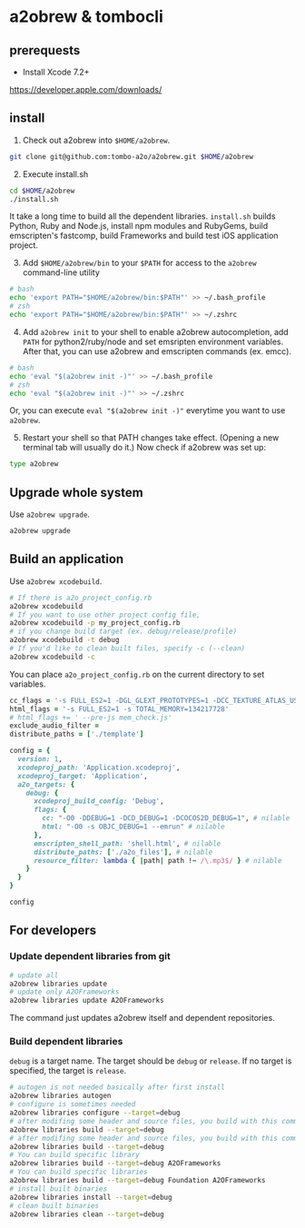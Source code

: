 # a2obrew & tombocli

## prerequests

- Install Xcode 7.2+

https://developer.apple.com/downloads/

## install

1. Check out a2obrew into `$HOME/a2obrew`.

```sh
git clone git@github.com:tombo-a2o/a2obrew.git $HOME/a2obrew
```

2. Execute install.sh

```sh
cd $HOME/a2obrew
./install.sh
```

It take a long time to build all the dependent libraries. `install.sh` builds Python, Ruby and Node.js, install npm modules and RubyGems, build emscripten's fastcomp, build Frameworks and build test iOS application project.

3. Add `$HOME/a2obrew/bin` to your `$PATH` for access to the `a2obrew` command-line utility

```sh
# bash
echo 'export PATH="$HOME/a2obrew/bin:$PATH"' >> ~/.bash_profile
# zsh
echo 'export PATH="$HOME/a2obrew/bin:$PATH"' >> ~/.zshrc
```

4. Add `a2obrew init` to your shell to enable a2obrew autocompletion, add `PATH` for python2/ruby/node and set emsripten environment variables. After that, you can use a2obrew and emscripten commands (ex. emcc).

```sh
# bash
echo 'eval "$(a2obrew init -)"' >> ~/.bash_profile
# zsh
echo 'eval "$(a2obrew init -)"' >> ~/.zshrc
```

Or, you can execute `eval "$(a2obrew init -)"` everytime you want to use `a2obrew`.

5. Restart your shell so that PATH changes take effect. (Opening a new
  terminal tab will usually do it.) Now check if a2obrew was set up:

```sh
type a2obrew
```

## Upgrade whole system

Use `a2obrew upgrade`.

```sh
a2obrew upgrade
```

## Build an application

Use `a2obrew xcodebuild`.

```sh
# If there is a2o_project_config.rb
a2obrew xcodebuild
# If you want to use other project config file,
a2obrew xcodebuild -p my_project_config.rb
# if you change build target (ex. debug/release/profile)
a2obrew xcodebuild -t debug
# If you'd like to clean built files, specify -c (--clean)
a2obrew xcodebuild -c
```

You can place `a2o_project_config.rb` on the current directory to set variables.

```ruby
cc_flags = '-s FULL_ES2=1 -DGL_GLEXT_PROTOTYPES=1 -DCC_TEXTURE_ATLAS_USE_VAO=0'
html_flags = '-s FULL_ES2=1 -s TOTAL_MEMORY=134217728'
# html_flags += ' --pre-js mem_check.js'
exclude_audio_filter =
distribute_paths = ['./template']

config = {
  version: 1,
  xcodeproj_path: 'Application.xcodeproj',
  xcodeproj_target: 'Application',
  a2o_targets: {
    debug: {
      xcodeproj_build_config: 'Debug',
      flags: {
        cc: "-O0 -DDEBUG=1 -DCD_DEBUG=1 -DCOCOS2D_DEBUG=1", # nilable
        html: "-O0 -s OBJC_DEBUG=1 --emrun" # nilable
      },
      emscripten_shell_path: 'shell.html', # nilable
      distribute_paths: ['./a2o_files'], # nilable
      resource_filter: lambda { |path| path !~ /\.mp3$/ } # nilable
    }
  }
}

config
```

## For developers

### Update dependent libraries from git

```sh
# update all
a2obrew libraries update
# update only A2OFrameworks
a2obrew libraries update A2OFrameworks
```

The command just updates a2obrew itself and dependent repositories.

### Build dependent libraries

`debug` is a target name. The target should be `debug` or `release`. If no target is specified, the target is `release`.


```sh
# autogen is not needed basically after first install
a2obrew libraries autogen
# configure is sometimes needed
a2obrew libraries configure --target=debug
# after modifing some header and source files, you build with this command
a2obrew libraries build --target=debug
# after modifing some header and source files, you build with this command
a2obrew libraries build --target=debug
# You can build specific library
a2obrew libraries build --target=debug A2OFrameworks
# You can build specific libraries
a2obrew libraries build --target=debug Foundation A2OFrameworks
# install built binaries
a2obrew libraries install --target=debug
# clean built binaries
a2obrew libraries clean --target=debug
```
